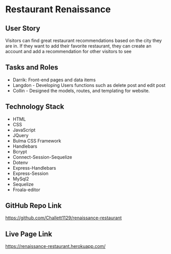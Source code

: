# Restaurant Renaissance

## User Story
Visitors can find great restaurant recommendations based on the city they are in. If they want to add their favorite restaurant, they can create an account and add a recommendation for other visitors to see

## Tasks and Roles
* Darrik: Front-end pages and data items
* Langdon - Developing Users functions such as delete post and edit post
* Collin - Designed the models, routes, and templating for website.

## Technology Stack
* HTML
* CSS
* JavaScript
* JQuery
* Bulma CSS Framework 
* Handlebars
* Bcrypt
* Connect-Session-Sequelize
* Dotenv
* Express-Handlebars
* Express-Session 
* MySql2
* Sequelize
* Froala-editor

## GitHub Repo Link
https://github.com/Challett1129/renaissance-restaurant

## Live Page Link
https://renaissance-restaurant.herokuapp.com/